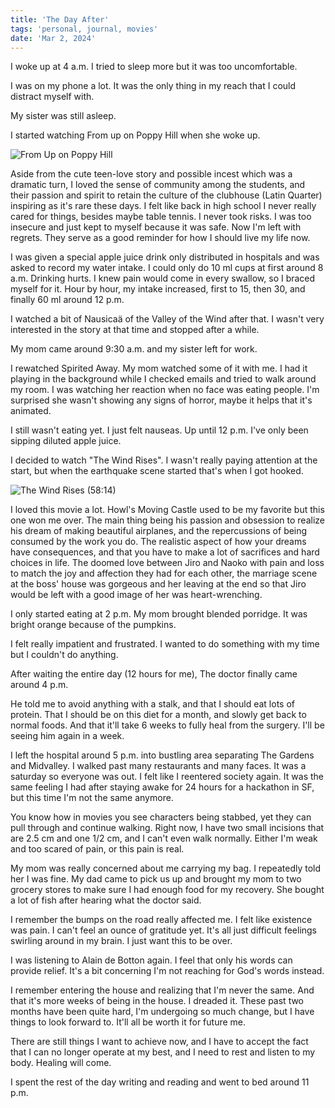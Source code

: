 ```yaml
---
title: 'The Day After'
tags: 'personal, journal, movies'
date: 'Mar 2, 2024'
---
```


I woke up at 4 a.m. I tried to sleep more but it was too uncomfortable.

I was on my phone a lot. It was the only thing in my reach that I could distract myself with.

My sister was still asleep.

I started watching From up on Poppy Hill when she woke up.

![From Up on Poppy Hill](/images/poppy.png)

Aside from the cute teen-love story and possible incest which was a dramatic turn, I loved the sense of community among the students, and their passion and spirit to retain the culture of the clubhouse (Latin Quarter) inspiring as it's rare these days. I felt like back in high school I never really cared for things, besides maybe table tennis. I never took risks. I was too insecure and just kept to myself because it was safe. Now I'm left with regrets. They serve as a good reminder for how I should live my life now.

I was given a special apple juice drink only distributed in hospitals and was asked to record my water intake. I could only do 10 ml cups at first around 8 a.m. Drinking hurts. I knew pain would come in every swallow, so I braced myself for it. Hour by hour, my intake increased, first to 15, then 30, and finally 60 ml around 12 p.m.

I watched a bit of Nausicaä of the Valley of the Wind after that. I wasn't very interested in the story at that time and stopped after a while.

My mom came around 9:30 a.m. and my sister left for work.

I rewatched Spirited Away. My mom watched some of it with me. I had it playing in the background while I checked emails and tried to walk around my room. I was watching her reaction when no face was eating people. I'm surprised she wasn't showing any signs of horror, maybe it helps that it's animated.

I still wasn't eating yet. I just felt nauseas. Up until 12 p.m. I've only been sipping diluted apple juice.

I decided to watch "The Wind Rises". I wasn't really paying attention at the start, but when the earthquake scene started that's when I got hooked.

![The Wind Rises (58:14)](/images/windrises.png)

I loved this movie a lot. Howl's Moving Castle used to be my favorite but this one won me over. The main thing being his passion and obsession to realize his dream of making beautiful airplanes, and the repercussions of being consumed by the work you do. The realistic aspect of how your dreams have consequences, and that you have to make a lot of sacrifices and hard choices in life. The doomed love between Jiro and Naoko with pain and loss to match the joy and affection they had for each other, the marriage scene at the boss' house was gorgeous and her leaving at the end so that Jiro would be left with a good image of her was heart-wrenching.

I only started eating at 2 p.m. My mom brought blended porridge. It was bright orange because of the pumpkins.

I felt really impatient and frustrated. I wanted to do something with my time but I couldn't do anything.

After waiting the entire day (12 hours for me), The doctor finally came around 4 p.m.

He told me to avoid anything with a stalk, and that I should eat lots of protein. That I should be on this diet for a month, and slowly get back to normal foods. And that it'll take 6 weeks to fully heal from the surgery. I'll be seeing him again in a week.

I left the hospital around 5 p.m. into bustling area separating The Gardens and Midvalley. I walked past many restaurants and many faces. It was a saturday so everyone was out. I felt like I reentered society again. It was the same feeling I had after staying awake for 24 hours for a hackathon in SF, but this time I'm not the same anymore.

You know how in movies you see characters being stabbed, yet they can pull through and continue walking. Right now, I have two small incisions that are 2.5 cm and one 1/2 cm, and I can't even walk normally. Either I'm weak and too scared of pain, or this pain is real.

My mom was really concerned about me carrying my bag. I repeatedly told her I was fine. My dad came to pick us up and brought my mom to two grocery stores to make sure I had enough food for my recovery. She bought a lot of fish after hearing what the doctor said.

I remember the bumps on the road really affected me. I felt like existence was pain. I can't feel an ounce of gratitude yet. It's all just difficult feelings swirling around in my brain. I just want this to be over.

I was listening to Alain de Botton again. I feel that only his words can provide relief. It's a bit concerning I'm not reaching for God's words instead.

I remember entering the house and realizing that I'm never the same. And that it's more weeks of being in the house. I dreaded it. These past two months have been quite hard, I'm undergoing so much change, but I have things to look forward to. It'll all be worth it for future me.

There are still things I want to achieve now, and I have to accept the fact that I can no longer operate at my best, and I need to rest and listen to my body. Healing will come.

I spent the rest of the day writing and reading and went to bed around 11 p.m.
